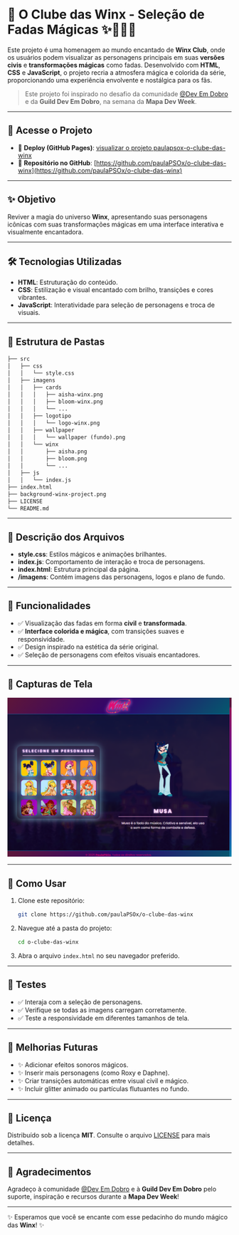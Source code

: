 # 🌟 O Clube das Winx - Seleção de Fadas Mágicas ✨🧚‍♀️🌈

Este projeto é uma homenagem ao mundo encantado de **Winx Club**, onde os usuários podem visualizar as personagens principais em suas **versões civis** e **transformações mágicas** como fadas. Desenvolvido com **HTML**, **CSS** e **JavaScript**, o projeto recria a atmosfera mágica e colorida da série, proporcionando uma experiência envolvente e nostálgica para os fãs.

> Este projeto foi inspirado no desafio da comunidade [@Dev Em Dobro](https://github.com/devemdobro) e da **Guild Dev Em Dobro**, na semana da **Mapa Dev Week**.

---

## 📌 Acesse o Projeto

- 🔗 **Deploy (GitHub Pages)**: [visualizar o projeto paulapsox-o-clube-das-winx](https://paulapsox.github.io/o-clube-das-winx/)
- 📁 **Repositório no GitHub**: [https://github.com/paulaPSOx/o-clube-das-winx](https://github.com/paulaPSOx/o-clube-das-winx)

---

## ✨ Objetivo

Reviver a magia do universo **Winx**, apresentando suas personagens icônicas com suas transformações mágicas em uma interface interativa e visualmente encantadora.

---

## 🛠️ Tecnologias Utilizadas

- **HTML**: Estruturação do conteúdo.
- **CSS**: Estilização e visual encantado com brilho, transições e cores vibrantes.
- **JavaScript**: Interatividade para seleção de personagens e troca de visuais.

---

## 📁 Estrutura de Pastas

```
├── src
│   ├── css
│   │   └── style.css
│   ├── imagens
│   │   ├── cards
│   │   │   ├── aisha-winx.png
│   │   │   ├── bloom-winx.png
│   │   │   └── ...
│   │   ├── logotipo
│   │   │   └── logo-winx.png
│   │   ├── wallpaper
│   │   │   └── wallpaper (fundo).png
│   │   └── winx
│   │       ├── aisha.png
│   │       ├── bloom.png
│   │       └── ...
│   ├── js
│   │   └── index.js
├── index.html
├── background-winx-project.png
├── LICENSE
└── README.md
```

---

## 📄 Descrição dos Arquivos

- **style.css**: Estilos mágicos e animações brilhantes.
- **index.js**: Comportamento de interação e troca de personagens.
- **index.html**: Estrutura principal da página.
- **/imagens**: Contém imagens das personagens, logos e plano de fundo.

---

## 🌟 Funcionalidades

- ✅ Visualização das fadas em forma **civil** e **transformada**.
- ✅ **Interface colorida e mágica**, com transições suaves e responsividade.
- ✅ Design inspirado na estética da série original.
- ✅ Seleção de personagens com efeitos visuais encantadores.

---

## 📸 Capturas de Tela

![Preview do Projeto](./background-winx-project.png)

---

## 🚀 Como Usar

1. Clone este repositório:
   ```bash
   git clone https://github.com/paulaPSOx/o-clube-das-winx
   ```

2. Navegue até a pasta do projeto:
   ```bash
   cd o-clube-das-winx
   ```

3. Abra o arquivo `index.html` no seu navegador preferido.

---

## 🧪 Testes

- ✅ Interaja com a seleção de personagens.
- ✅ Verifique se todas as imagens carregam corretamente.
- ✅ Teste a responsividade em diferentes tamanhos de tela.

---

## 🧚 Melhorias Futuras

- ✨ Adicionar efeitos sonoros mágicos.
- ✨ Inserir mais personagens (como Roxy e Daphne).
- ✨ Criar transições automáticas entre visual civil e mágico.
- ✨ Incluir glitter animado ou partículas flutuantes no fundo.

---

## 📝 Licença

Distribuído sob a licença **MIT**. Consulte o arquivo [LICENSE](./LICENSE) para mais detalhes.

---

## 🙏 Agradecimentos

Agradeço à comunidade [@Dev Em Dobro](https://github.com/devemdobro) e à **Guild Dev Em Dobro** pelo suporte, inspiração e recursos durante a **Mapa Dev Week**!

---

✨ Esperamos que você se encante com esse pedacinho do mundo mágico das **Winx**! ✨
